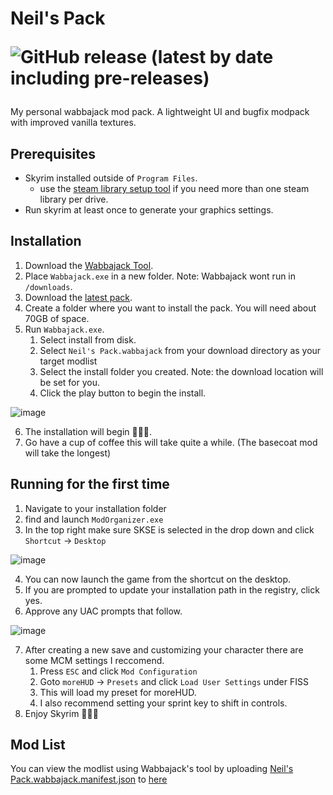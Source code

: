 # Neil's Pack <p>![GitHub release (latest by date including pre-releases)](https://img.shields.io/github/v/release/neilrush/neils-pack?include_prereleases&logo=github)
My personal wabbajack mod pack. A lightweight UI and bugfix modpack with improved vanilla textures.
  
## Prerequisites
  * Skyrim installed outside of `Program Files`. 
    * use the [steam library setup tool](https://github.com/LostDragonist/steam-library-setup-tool/wiki/Usage-Guide) if you need more than one steam library per drive.
  * Run skyrim at least once to generate your graphics settings.
  
## Installation
  1. Download the [Wabbajack Tool](https://github.com/wabbajack-tools/wabbajack/releases/latest/download/Wabbajack.exe).
  2. Place `Wabbajack.exe` in a new folder. Note: Wabbajack wont run in `/downloads`.
  3. Download the [latest pack](https://github.com/neilrush/neils-pack/releases/latest/download/Neils_Pack.wabbajack).
  4. Create a folder where you want to install the pack. You will need about 70GB of space.
  5. Run `Wabbajack.exe`.
      1. Select install from disk.
      2. Select `Neil's Pack.wabbajack` from your download directory as your target modlist
      3. Select the install folder you created. Note: the download location will be set for you.
      4. Click the play button to begin the install.
  
  ![image](https://user-images.githubusercontent.com/31221793/130004797-b49b26e1-4fb0-4bfc-bb3c-d805b5dd2f1a.png)
  
  6. The installation will begin 🎉🎉🎉. 
  7. Go have a cup of coffee this will take quite a while. (The basecoat mod will take the longest)
  
## Running for the first time
  1. Navigate to your installation folder
  2. find and launch `ModOrganizer.exe`
  3. In the top right make sure SKSE is selected in the drop down and click `Shortcut` -> `Desktop`
  
  ![image](https://user-images.githubusercontent.com/31221793/130007243-72be1feb-7d72-421d-8db7-4d670d0aaa1b.png)
  
  4. You can now launch the game from the shortcut on the desktop.
  5. If you are prompted to update your installation path in the registry, click yes.
  6. Approve any UAC prompts that follow.
  
  ![image](https://user-images.githubusercontent.com/31221793/130007783-71eb0504-909b-4282-adef-19fedca395fc.png)
  
  7. After creating a new save and customizing your character there are some MCM settings I reccomend. 
      1. Press `ESC` and click `Mod Configuration`
      2. Goto `moreHUD` -> `Presets` and click `Load User Settings` under FISS
      3. This will load my preset for moreHUD.
      4. I also recommend setting your sprint key to shift in controls.
  8. Enjoy Skyrim 🎉🎉🎉
  
## Mod List
  You can view the modlist using Wabbajack's tool by uploading [Neil's Pack.wabbajack.manifest.json](https://github.com/neilrush/neils-pack/releases/latest/download/Neils_Pack.wabbajack.manifest.json) to [here](https://www.wabbajack.org/#/modlists/manifest)
